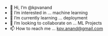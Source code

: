 - 👋 Hi, I’m @kpvanand
- 👀 I’m interested in ... machine learning 
- 🌱 I’m currently learning ... deployment 
- 💞️ I’m looking to collaborate on ... ML Projects
- 📫 How to reach me ... kpv.anand@gmail.com

<!---
kpvanand/kpvanand is a ✨ special ✨ repository because its `README.md` (this file) appears on your GitHub profile.
You can click the Preview link to take a look at your changes.
--->

